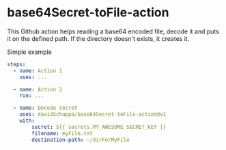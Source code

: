 # base64Secret-toFile-action

This Github action helps reading a base64 encoded file, decode it and puts it on the defined path. If the directory doesn't exists, it creates it.

Simple example
```yaml
steps:
  - name: Action 1
    uses: ...

  - name: Action 2
    run: ...

  - name: Decode secret
    uses: davidSchuppa/base64Secret-toFile-action@v1
    with:
        secret: ${{ secrets.MY_AWESOME_SECRET_KEY }}
        filename: myFile.txt
        destination-path: ~/dirForMyFile
```